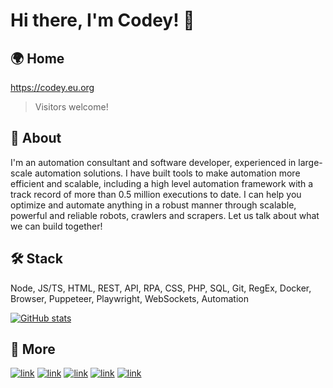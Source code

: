 # Hi there, I'm Codey! 👋

## 🌍 Home 
https://codey.eu.org

> Visitors welcome!

## 🚀 About
I'm an automation consultant and software developer, experienced in large-scale automation solutions. I have built tools to make automation more efficient and scalable, including a high level automation framework with a track record of more than 0.5 million executions to date. I can help you optimize and automate anything in a robust manner through scalable, powerful and reliable robots, crawlers and scrapers. Let us talk about what we can build together!

## 🛠️ Stack
Node, JS/TS, HTML, REST, API, RPA, CSS, PHP, SQL, Git, RegEx, Docker, Browser, Puppeteer, Playwright, WebSockets, Automation

[![GitHub stats](https://github-readme-stats.vercel.app/api/top-langs?username=cybairfly&theme=dark&show_icons=true)](https://github.com/cybairfly)

## 🔗 More
[![link](https://skillicons.dev/icons?i=ubuntu)](https://codey.eu.org)
[![link](https://skillicons.dev/icons?i=stackoverflow)](https://stackoverflow.com/users/1745212/vasek-codey-vlcek)
[![link](https://skillicons.dev/icons?i=github)](https://github.com/cybairfly)
[![link](https://skillicons.dev/icons?i=npm)](https://www.npmjs.com/~cyberfly)
[![link](https://skillicons.dev/icons?i=linkedin)](https://www.linkedin.com/in/vasek-codey-vlcek-8481485b)
